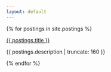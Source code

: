 ```yaml
---
layout: default
---
```


<link rel="stylesheet" href="index.css" />

{% for postings in site.postings %}
   <article>
      <a href="{{ postings.url | prepend: site.baseurl }}">
         <p>{{ postings.title }}</p>
      </a>
      <p class="post-excerpt">{{ postings.description | truncate: 160 }}</p>
   </article>
{% endfor %}     
